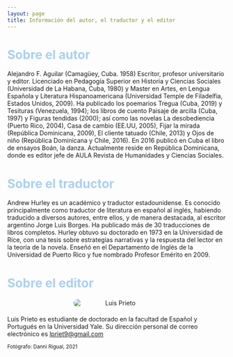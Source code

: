 ```yaml
---
layout: page
title: Información del autor, el traductor y el editor
---
```

<h1 style="font-weight: bold; color: #A9D0F5;">Sobre el autor</h1>
<p>
Alejandro F. Aguilar (Camagüey, Cuba. 1958) Escritor, profesor universitario y editor. Licenciado en Pedagogía Superior en Historia y Ciencias Sociales (Universidad de La Habana, Cuba, 1980) y Master en Artes, en Lengua Española y Literatura Hispanoamericana (Universidad Temple de Filadelfia, Estados Unidos, 2009). Ha publicado los poemarios Tregua (Cuba, 2019) y Tesituras (Venezuela, 1994); los libros de cuento Paisaje de arcilla (Cuba, 1997) y Figuras tendidas (2000); así como las novelas La desobediencia (Puerto Rico, 2004), Casa de cambio (EE.UU, 2005), Fijar la mirada (República Dominicana, 2009), El cliente tatuado (Chile, 2013) y Ojos de niño (República Dominicana y Chile, 2016). En 2016 publicó en Cuba el libro de ensayos Boán, la danza. Actualmente reside en República Dominicana, donde es editor jefe de AULA Revista de Humanidades y Ciencias Sociales.
</p>
<h1 style="font-weight: bold; color: #A9D0F5;">Sobre el traductor</h1>  
<p>
Andrew Hurley es un académico y traductor estadounidense. Es conocido principalmente como traductor de literatura en español al inglés, habiendo traducido a diversos autores, entre ellos, y de manera destacada, al escritor argentino Jorge Luis Borges. Ha publicado más de 30 traducciones de libros completos. Hurley obtuvo su doctorado en 1973 en la Universidad de Rice, con una tesis sobre estrategias narrativas y la respuesta del lector en la teoría de la novela. Enseñó en el Departamento de Inglés de la Universidad de Puerto Rico y fue nombrado Profesor Emérito en 2009.
</p>
<h1 style="font-weight: bold; color: #A9D0F5;">Sobre el editor</h1>  

<img src="{{ site.baseurl }}/assets/profile.png" alt="Luis Prieto" style="text-align: center; max-width: 200px; border-radius: 8px; margin: 20px auto; display: block;">

Luis Prieto es estudiante de doctorado en la facultad de Español y Portugués en la Universidad Yale. Su dirección personal de correo electrónico es lpriet9@gmail.com

<small>Fotógrafo: Danni Rigual, 2021</small>
